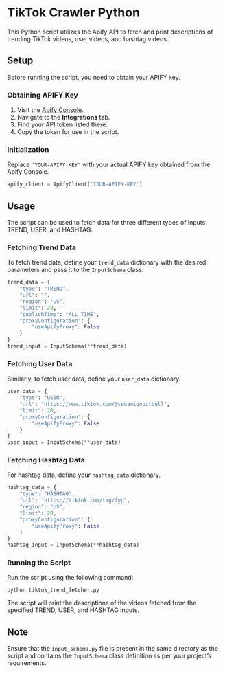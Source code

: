 # TikTok Crawler Python

This Python script utilizes the Apify API to fetch and print descriptions of trending TikTok videos, user videos, and hashtag videos.

## Setup

Before running the script, you need to obtain your APIFY key.

### Obtaining APIFY Key

1. Visit the [Apify Console](https://console.apify.com/).
2. Navigate to the **Integrations** tab.
3. Find your API token listed there.
4. Copy the token for use in the script.

### Initialization

Replace `'YOUR-APIFY-KEY'` with your actual APIFY key obtained from the Apify Console.

```python
apify_client = ApifyClient('YOUR-APIFY-KEY')
```

## Usage
The script can be used to fetch data for three different types of inputs: TREND, USER, and HASHTAG.

### Fetching Trend Data
To fetch trend data, define your `trend_data` dictionary with the desired parameters and pass it to the `InputSchema` class.

```python
trend_data = {
    "type": "TREND",
    "url": "",
    "region": "US",
    "limit": 20,
    "publishTime": "ALL_TIME",
    "proxyConfiguration": {
        "useApifyProxy": False
    }
}
trend_input = InputSchema(**trend_data)
```

### Fetching User Data
Similarly, to fetch user data, define your `user_data` dictionary.

```python
user_data = {
    "type": "USER",
    "url": "https://www.tiktok.com/@seuamigopitbull",
    "limit": 20,
    "proxyConfiguration": {
        "useApifyProxy": False
    }
}
user_input = InputSchema(**user_data)

```

### Fetching Hashtag Data
For hashtag data, define your `hashtag_data` dictionary.

```python
hashtag_data = {
    "type": "HASHTAG",
    "url": "https://tiktok.com/tag/fyp",
    "region": "US",
    "limit": 20,
    "proxyConfiguration": {
        "useApifyProxy": False
    }
}
hashtag_input = InputSchema(**hashtag_data)

```

### Running the Script
Run the script using the following command:

```shell
python tiktok_trend_fetcher.py
```

The script will print the descriptions of the videos fetched from the specified TREND, USER, and HASHTAG inputs.

## Note

Ensure that the `input_schema.py` file is present in the same directory as the script and contains the `InputSchema` class definition as per your project’s requirements.